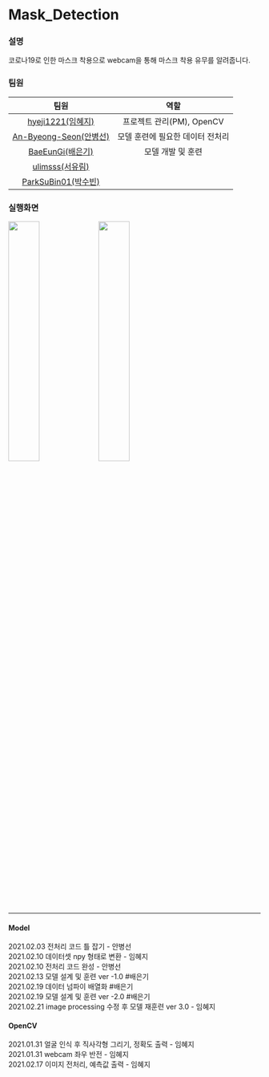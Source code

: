 # Mask_Detection

### 설명

코로나19로 인한 마스크 착용으로 webcam을 통해 마스크 착용 유무를 알려줍니다.

### 팀원

|                            팀원                             |               역할               |
| :---------------------------------------------------------: | :------------------------------: |
|      [hyeji1221(임혜지)](https://github.com/hyeji1221)      |    프로젝트 관리(PM), OpenCV     |
| [An-Byeong-Seon(안병선)](https://github.com/An-Byeong-Seon) | 모델 훈련에 필요한 데이터 전처리 |
|       [BaeEunGi(배은기)](https://github.com/BaeEunGi)       |        모델 개발 및 훈련         |
|        [ulimsss(서유림)](https://github.com/ulimsss)        |                                  |
|    [ParkSuBin01(박수빈)](https://github.com/ParkSuBin01)    |                                  |

### 실행화면

<img src = "https://user-images.githubusercontent.com/59350891/108947848-a03d0600-76a4-11eb-9e27-eb9c39bfbce7.png" width = 35%>
<img src = "https://user-images.githubusercontent.com/59350891/108947858-a3d08d00-76a4-11eb-9a8c-71ae6644605d.png" width = 35%>

------

#### Model

2021.02.03 전처리 코드 틀 잡기 - 안병선     
2021.02.10 데이터셋 npy 형태로 변환 - 임혜지     
2021.02.10 전처리 코드 완성 - 안병선     
2021.02.13 모델 설계 및 훈련 ver -1.0 #배은기     
2021.02.19 데이터 넘파이 배열화 #배은기     
2021.02.19 모델 설계 및 훈련 ver -2.0 #배은기     
2021.02.21 image processing 수정 후 모델 재훈련 ver 3.0 - 임혜지

#### OpenCV

2021.01.31 얼굴 인식 후 직사각형 그리기, 정확도 출력 - 임혜지    
2021.01.31 webcam 좌우 반전 - 임혜지      
2021.02.17 이미지 전처리, 예측값 출력 - 임혜지
